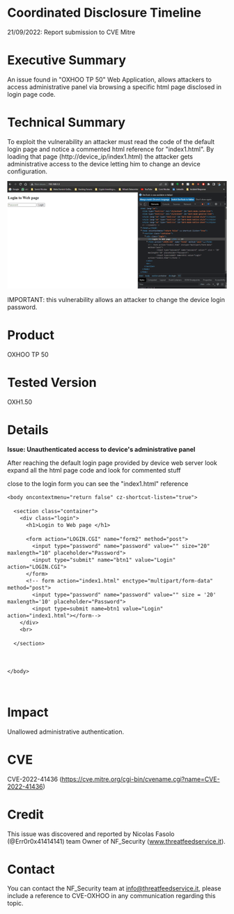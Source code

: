 # Coordinated Disclosure Timeline
21/09/2022: Report submission to CVE Mitre <br>

# Executive Summary
An issue found in "OXHOO TP 50" Web Application, allows attackers to access administrative panel via browsing a specific html page disclosed in login page code.

# Technical Summary
To exploit the vulnerability an attacker must read the code of the default login page and notice a commented html reference for "index1.html".
By loading that page (http://device_ip/index1.html) the attacker gets administrative access to the device letting him to change an device configuration.


![CVE-PoF](https://github.com/NF-Security-Team/CVEs/blob/main/CVE-OXHOO/OXHOO_CVE.gif)


IMPORTANT: this vulnerability allows an attacker to change the device login password.

# Product
OXHOO TP 50

# Tested Version
OXH1.50

# Details
<b> Issue: Unauthenticated access to device's administrative panel</b>

After reaching the default login page provided by device web server look expand all the html page code and look for commented stuff
<br>

close to the login form you can see the "index1.html" reference

```
<body oncontextmenu="return false" cz-shortcut-listen="true">
	  
  <section class="container">
    <div class="login">
      <h1>Login to Web page </h1>
      
	  <form action="LOGIN.CGI" name="form2" method="post">
        <input type="password" name="password" value="" size="20" maxlength="10" placeholder="Password">
		<input type="submit" name="btn1" value="Login" action="LOGIN.CGI">
      </form>
	  <!-- form action="index1.html" enctype="multipart/form-data" method="post">
		<input type="password" name="password" value="" size = '20' maxlength='10' placeholder="Password">
		<input type=submit name=btn1 value="Login" action="index1.html"></form-->
    </div>
	<br>
                    
  </section>



</body>

```

<br>


# Impact
Unallowed administrative authentication.

# CVE
CVE-2022-41436 (https://cve.mitre.org/cgi-bin/cvename.cgi?name=CVE-2022-41436)

# Credit
This issue was discovered and reported by Nicolas Fasolo (@Err0r0x41414141) team Owner of NF_Security (www.threatfeedservice.it).

# Contact
You can contact the NF_Security team at info@threatfeedservice.it, please include a reference to CVE-OXHOO in any communication regarding this topic.
